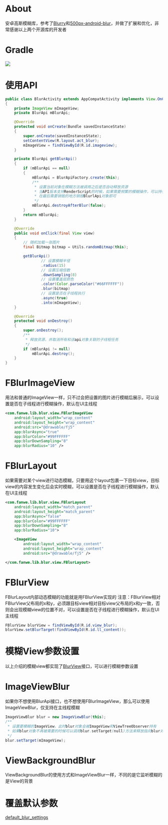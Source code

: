 # About
安卓高斯模糊库，参考了[Blurry](https://github.com/wasabeef/Blurry)和[500px-android-blur](https://github.com/500px/500px-android-blur)，并做了扩展和优化，非常感谢以上两个开源库的开发者

# Gradle
[![](https://jitpack.io/v/zj565061763/blur.svg)](https://jitpack.io/#zj565061763/blur)

# 使用API
```java
public class BlurActivity extends AppCompatActivity implements View.OnClickListener
{
    private ImageView mImageView;
    private BlurApi mBlurApi;

    @Override
    protected void onCreate(Bundle savedInstanceState)
    {
        super.onCreate(savedInstanceState);
        setContentView(R.layout.act_blur);
        mImageView = findViewById(R.id.imageview);
    }

    private BlurApi getBlurApi()
    {
        if (mBlurApi == null)
        {
            mBlurApi = BlurApiFactory.create(this);
            /**
             * 设置当前对象在模糊方法被调用之后是否自动释放资源
             * 当API版本支持RenderScript的时候，如果需要频繁的模糊操作，可以持有BlurApi对象，并设置为false，避免一直创建对象，效率会高很多
             * 在最后需要销毁的地方销毁BlurlApi对象即可
             */
            mBlurApi.destroyAfterBlur(false);
        }
        return mBlurApi;
    }

    @Override
    public void onClick(final View view)
    {
        // 随机加载一张图片
        final Bitmap bitmap = Utils.randomBitmap(this);

        getBlurApi()
                // 设置模糊半径
                .radius(15)
                // 设置压缩倍数
                .downSampling(8)
                // 设置覆盖层颜色
                .color(Color.parseColor("#66FFFFFF"))
                .blur(bitmap)
                // 设置是否在子线程执行
                .async(true)
                .into(mImageView);
    }

    @Override
    protected void onDestroy()
    {
        super.onDestroy();
        /**
         * 释放资源，并取消所有和该api对象关联的子线程任务
         */
        if (mBlurApi != null)
            mBlurApi.destroy();
    }
}
```

# FBlurImageView
用法和普通的ImageView一样，只不过会把设置的图片进行模糊后展示，可以设置是否在子线程进行模糊操作，默认在UI主线程
```xml
<com.fanwe.lib.blur.view.FBlurImageView
    android:layout_width="wrap_content"
    android:layout_height="wrap_content"
    android:src="@drawable/fj5"
    app:blurAsync="true"
    app:blurColor="#99FFFFFF"
    app:blurDownSampling="8"
    app:blurRadius="10" />
```

# FBlurLayout
如果需要对某个view进行动态模糊，只要用这个layout包裹一下目标view，目标view的内容发生变化后会实时模糊，可以设置是否在子线程进行模糊操作，默认在UI主线程
```xml
<com.fanwe.lib.blur.view.FBlurLayout
    android:layout_width="match_parent"
    android:layout_height="match_parent"
    app:blurAsync="false"
    app:blurColor="#99FFFFFF"
    app:blurDownSampling="8"
    app:blurRadius="10">

    <ImageView
        android:layout_width="wrap_content"
        android:layout_height="wrap_content"
        android:src="@drawable/fj5" />

</com.fanwe.lib.blur.view.FBlurLayout>
```

# FBlurView
FBlurLayout内部动态模糊的功能就是用FBlurView实现的
注意：FBlurView相对FBlurView父布局的x和y，必须跟目标view相对目标view父布局的x和y一致，否则会出现模糊view的位置不对，可以设置是否在子线程进行模糊操作，默认在UI主线程
```java
FBlurView blurView = findViewById(R.id.view_blur);
blurView.setBlurTarget(findViewById(R.id.ll_content));
```

# 模糊View参数设置
以上介绍的模糊view都实现了[BlurView](https://github.com/zj565061763/blur/blob/master/lib/src/main/java/com/fanwe/lib/blur/view/BlurView.java)接口，可以进行模糊参数设置

# ImageViewBlur
如果你不想使用BlurApi接口，也不想使用FBlurImageView，那么可以使用ImageViewBlur，仅支持在主线程模糊
```java
ImageViewBlur blur = new ImageViewBlur(this);
/**
 * 设置要模糊的ImageView，此时blur对象会被ImageView和ViewTreeObserver持有
 * 如果blur对象不再被需要的时候可以调用blur.setTarget(null)方法来释放指向blur对象的引用
 */
blur.setTarget(mImageView);
```

# ViewBackgroundBlur
ViewBackgroundBlur的使用方式和ImageViewBlur一样，不同的是它监听模糊的是View的背景

# 覆盖默认参数
[default_blur_settings](https://github.com/zj565061763/blur/blob/master/lib/src/main/res/values/default_blur_settings.xml)
